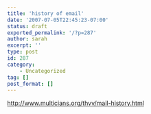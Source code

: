 ```yaml
---
title: 'history of email'
date: '2007-07-05T22:45:23-07:00'
status: draft
exported_permalink: '/?p=287'
author: sarah
excerpt: ''
type: post
id: 287
category:
    - Uncategorized
tag: []
post_format: []
---
```

http://www.multicians.org/thvv/mail-history.html